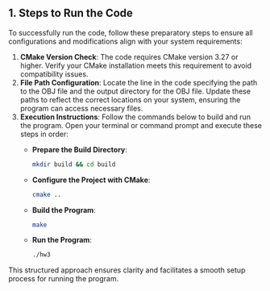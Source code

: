 ## 1. Steps to Run the Code

To successfully run the code, follow these preparatory steps to ensure all configurations and modifications align with
your system requirements:

1. **CMake Version Check**: The code requires CMake version 3.27 or higher. Verify your CMake installation meets this
   requirement to avoid compatibility issues.
2. **File Path Configuration**: Locate the line in the code specifying the path to the OBJ file and the output directory
   for the OBJ file. Update these paths to reflect the correct locations on your system, ensuring the program can access
   necessary files.
3. **Execution Instructions**: Follow the commands below to build and run the program. Open your terminal or command
   prompt and execute these steps in order:
    - **Prepare the Build Directory**:

        ```bash
        mkdir build && cd build

        ```

    - **Configure the Project with CMake**:

        ```bash
        cmake ..

        ```

    - **Build the Program**:

        ```bash
        make

        ```

    - **Run the Program**:

        ```bash
        ./hw3
        ```

This structured approach ensures clarity and facilitates a smooth setup process for running the program.
